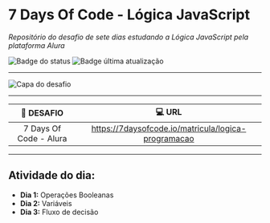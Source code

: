 # 7 Days Of Code - Lógica JavaScript  
*Repositório do desafio de sete dias estudando a Lógica JavaScript pela plataforma Alura*

![Badge do status](https://img.shields.io/badge/Status-em%20desenvolvimento-yellow)
![Badge última atualização](https://img.shields.io/badge/%C3%9Altima%20atualiza%C3%A7%C3%A3o-Dezembro-blue)  

****  
![Capa do desafio](https://user-images.githubusercontent.com/86023712/204622418-d589968b-974a-4fe2-8b4d-25d668d39c21.jpg)  
****  

|   :dart: DESAFIO       |   :computer: URL                                      |
|    :----:              | :----:                                                |
| 7 Days Of Code - Alura | https://7daysofcode.io/matricula/logica-programacao   |
  
****  

## Atividade do dia:  
- **Dia 1:** Operações Booleanas
- **Dia 2:** Variáveis
- **Dia 3:** Fluxo de decisão
